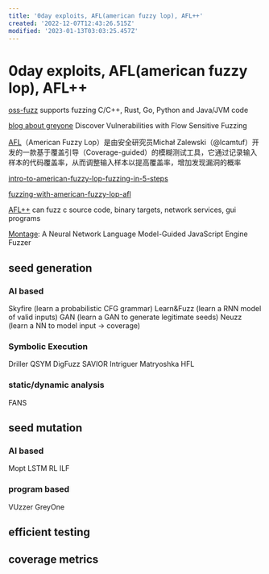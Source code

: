 ```yaml
---
title: '0day exploits, AFL(american fuzzy lop), AFL++'
created: '2022-12-07T12:43:26.515Z'
modified: '2023-01-13T03:03:25.457Z'
---
```


# 0day exploits, AFL(american fuzzy lop), AFL++

[oss-fuzz](https://github.com/google/oss-fuzz) supports fuzzing C/C++, Rust, Go, Python and Java/JVM code

[blog about greyone](https://blog.csdn.net/Eastmount/article/details/107825286) Discover Vulnerabilities with Flow Sensitive Fuzzing

[AFL](https://github.com/google/afl)（American Fuzzy Lop）是由安全研究员Michał Zalewski（@lcamtuf）开发的一款基于覆盖引导（Coverage-guided）的模糊测试工具，它通过记录输入样本的代码覆盖率，从而调整输入样本以提高覆盖率，增加发现漏洞的概率

[intro-to-american-fuzzy-lop-fuzzing-in-5-steps](https://countuponsecurity.com/2018/03/07/intro-to-american-fuzzy-lop-fuzzing-in-5-steps/)

[fuzzing-with-american-fuzzy-lop-afl](https://labs.nettitude.com/blog/fuzzing-with-american-fuzzy-lop-afl/#:~:text=Fuzzing%20with%20American%20Fuzzy%20Lop%20%28AFL%29%201%201.,2.%20Run%20our%20instrumented%20%E2%80%9Ctar%E2%80%9D%20binary%3A%20%E2%80%93%20~%2Ftar-1.28%2Fsrc%2Ftar)

[AFL++](https://github.com/AFLplusplus/AFLplusplus) can fuzz c source code, binary targets, network services, gui programs

[Montage](https://github.com/WSP-LAB/Montage): A Neural Network Language Model-Guided JavaScript Engine Fuzzer

## seed generation

### AI based

Skyfire (learn a probabilistic CFG grammar)
Learn&Fuzz (learn a RNN model of valid inputs)
GAN (learn a GAN to generate legitimate seeds)
Neuzz (learn a NN to model input -> coverage)

### Symbolic Execution

Driller
QSYM
DigFuzz
SAVIOR
Intriguer
Matryoshka
HFL

### static/dynamic analysis

FANS

## seed mutation

### AI based

Mopt
LSTM
RL
ILF

### program based

VUzzer
GreyOne

## efficient testing

## coverage metrics
